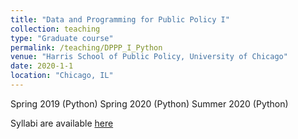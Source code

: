 ```yaml
---
title: "Data and Programming for Public Policy I"
collection: teaching
type: "Graduate course"
permalink: /teaching/DPPP_I_Python
venue: "Harris School of Public Policy, University of Chicago"
date: 2020-1-1
location: "Chicago, IL"
---
```


Spring 2019 (Python)
Spring 2020 (Python)
Summer 2020 (Python)

Syllabi are available [here](https://github.com/levyjeff/Data-Skills-1-Syllabus) 
